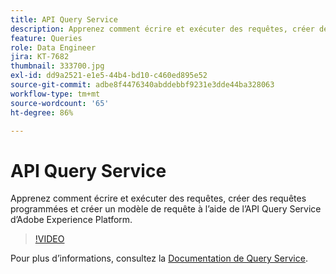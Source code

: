 ```yaml
---
title: API Query Service
description: Apprenez comment écrire et exécuter des requêtes, créer des requêtes programmées et créer un modèle de requête à lʼaide de lʼAPI Query Service dʼAdobe Experience Platform.
feature: Queries
role: Data Engineer
jira: KT-7682
thumbnail: 333700.jpg
exl-id: dd9a2521-e1e5-44b4-bd10-c460ed895e52
source-git-commit: adbe8f4476340abddebbf9231e3dde44ba328063
workflow-type: tm+mt
source-wordcount: '65'
ht-degree: 86%

---
```


# API Query Service

Apprenez comment écrire et exécuter des requêtes, créer des requêtes programmées et créer un modèle de requête à lʼaide de lʼAPI Query Service dʼAdobe Experience Platform.

>[!VIDEO](https://video.tv.adobe.com/v/333700?quality=12&learn=on)

Pour plus d’informations, consultez la [Documentation de Query Service](https://experienceleague.adobe.com/docs/experience-platform/query/home.html?lang=fr).

